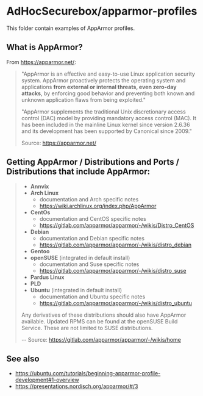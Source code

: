 # AdHocSecurebox/apparmor-profiles

This folder contain examples of AppArmor profiles.

## What is AppArmor?
From <https://apparmor.net/>:

> "AppArmor is an effective and easy-to-use Linux application security system.
AppArmor proactively protects the operating system and applications **from
external or internal threats, even zero-day attacks**, by enforcing good
behavior and preventing both known and unknown application flaws from being
exploited."
>
> "AppArmor supplements the traditional Unix discretionary access control
(DAC) model by providing mandatory access control (MAC). It has been
included in the mainline Linux kernel since version 2.6.36 and its development
has been supported by Canonical since 2009."
>
> Source: <https://apparmor.net/>

## Getting AppArmor / Distributions and Ports / Distributions that include AppArmor:

> - **Annvix**
> - **Arch Linux**
>   - documentation and Arch specific notes
>   - <https://wiki.archlinux.org/index.php/AppArmor>
> - **CentOs**
>   - documentation and CentOS specific notes
>   - <https://gitlab.com/apparmor/apparmor/-/wikis/Distro_CentOS>
> - **Debian**
>   - documentation and Debian specific notes
>   - <https://gitlab.com/apparmor/apparmor/-/wikis/distro_debian>
> - **Gentoo**
> - **openSUSE** (integrated in default install)
>   - documentation and Suse specific notes
>   - <https://gitlab.com/apparmor/apparmor/-/wikis/distro_suse>
> - **Pardus Linux**
> - **PLD**
> - **Ubuntu** (integrated in default install)
>   - documentation and Ubuntu specific notes
>   - <https://gitlab.com/apparmor/apparmor/-/wikis/distro_ubuntu>
> 
> Any derivatives of these distributions should also have AppArmor available. Updated RPMS can be found at the openSUSE Build Service. These are not limited to SUSE distributions.
>
> -- Source: <https://gitlab.com/apparmor/apparmor/-/wikis/home>

## See also

- <https://ubuntu.com/tutorials/beginning-apparmor-profile-development#1-overview>
- <https://presentations.nordisch.org/apparmor/#/3>

<!--

#### auditd ____________________________________________________________________
# https://presentations.nordisch.org/apparmor/#/3
sudo apt install auditd
# sudo apt remove auditd

# @see http://manpages.ubuntu.com/manpages/focal/man5/apparmor.d.5.html

sudo aa-status

sudo journalctl -fx

sudo gedit /etc/apparmor.d/usr.bin.zulucrypt

# sudo service apparmor reload
sudo systemctl status apparmor.service
sudo systemctl reload apparmor.service

sudo systemctl reload apparmor.service && sudo zuluCrypt-cli

sudo apt install apparmor-utils
sudo aa-unconfined --paranoid 

sudo aa-genprof zuluCrypt-gui

sudo aa-genprof /workspace/bin/cryptomator.AppImage



-->